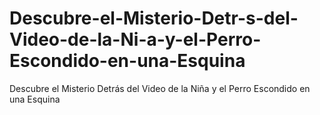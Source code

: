# Descubre-el-Misterio-Detr-s-del-Video-de-la-Ni-a-y-el-Perro-Escondido-en-una-Esquina
Descubre el Misterio Detrás del Video de la Niña y el Perro Escondido en una Esquina

